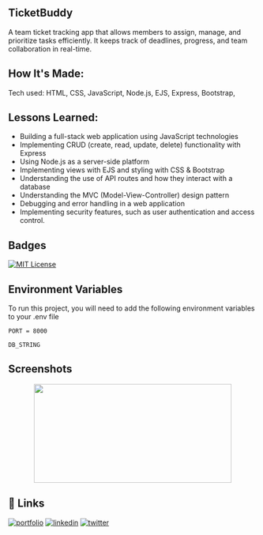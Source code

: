 ## TicketBuddy

A team ticket tracking app that allows members to assign, manage, and prioritize tasks efficiently. It keeps track of deadlines, progress, and team collaboration in real-time.

## How It's Made:

Tech used: HTML, CSS, JavaScript, Node.js, EJS, Express, Bootstrap,

## Lessons Learned:

- Building a full-stack web application using JavaScript technologies
- Implementing CRUD (create, read, update, delete) functionality with Express
- Using Node.js as a server-side platform
- Implementing views with EJS and styling with CSS & Bootstrap
- Understanding the use of API routes and how they interact with a database
- Understanding the MVC (Model-View-Controller) design pattern
- Debugging and error handling in a web application
- Implementing security features, such as user authentication and access control.

## Badges

[![MIT License](https://img.shields.io/badge/License-MIT-green.svg)](https://choosealicense.com/licenses/mit/)

## Environment Variables

To run this project, you will need to add the following environment variables to your .env file

`PORT = 8000`

`DB_STRING`


## Screenshots
<div align="center">
<img src="https://user-images.githubusercontent.com/102362172/215460958-1e1d6e81-c6b0-4b1d-a784-a9f7f2f7e849.png" width="400" height="200">
</div>

## 🔗 Links

[![portfolio](https://img.shields.io/badge/my_portfolio-000?style=for-the-badge&logo=ko-fi&logoColor=white)](https://nicoleta-serban.netlify.app/)
[![linkedin](https://img.shields.io/badge/linkedin-0A66C2?style=for-the-badge&logo=linkedin&logoColor=white)](https://www.linkedin.com/in/nicoletaserban/)
[![twitter](https://img.shields.io/badge/twitter-1DA1F2?style=for-the-badge&logo=twitter&logoColor=white)](https://twitter.com/NicoS915)
